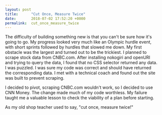 ```yaml
---
layout: post
title:      "Cut Once, Measure Twice"
date:       2018-07-02 17:52:20 +0000
permalink:  cut_once_measure_twice
---
```



The difficulty of building something new is that you can't be sure how it's going to go. My progress looked very much like an Olympic hurdle event, with short sprints followed by hurdles that slowed me down. My first obstacle was the largest and turned out to be the trickiest. I planned to scrape stock data from CNBC.com. After installing nokogiri and openURI and trying to query the data, I found that no CSS selector returned any data. I was puzzled. I was sure my code was correct and should have returned the corresponding data. I met with a technical coach and found out the site was built to prevent scraping. 

I decided to pivot, scraping CNBC.com wouldn't work, so I decided to use CNN Money. The change made much of my code worthless. My failure taught me a valuable lesson to check the viability of a plan before starting.

As my old shop teacher used to say, "cut once, measure twice!"

